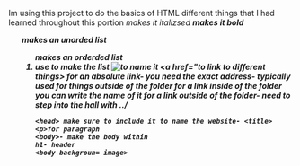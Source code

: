 Im using this project to do the basics of HTML
different things that I had learned throughout this portion
    <em> makes it italizsed 
    <strong> makes it bold
    <!-- makes a comment-->
    <ul> makes an unorded list
    <ol> makes an orderded list
    <li> use to make the list
    <img src="is used for the images" alt="to name it">
    <a href="to link to different things> 
        for an absolute link- you need the exact address- typically used for things outside of the folder
        for a link inside of the folder you can write the name of it
            for a link outside of the folder- need to step into the hall with ../

    <head> make sure to include it to name the website- <title>
    <p>for paragraph
    <body>- make the body within
    h1- header
    <body backgroun= image>